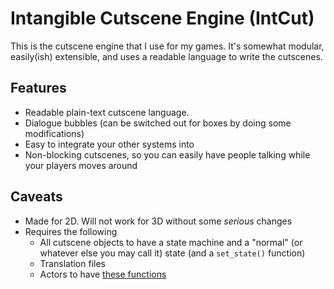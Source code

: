# Intangible Cutscene Engine (IntCut)

This is the cutscene engine that I use for my games. It's somewhat modular, easily(ish) extensible,
and uses a readable language to write the cutscenes.

## Features

- Readable plain-text cutscene language.
- Dialogue bubbles (can be switched out for boxes by doing some modifications)
- Easy to integrate your other systems into
- Non-blocking cutscenes, so you can easily have people talking while your players moves around

## Caveats

- Made for 2D. Will not work for 3D without some *serious* changes
- Requires the following
	- All cutscene objects to have a state machine and a "normal" (or whatever else you may call it) state (and a `set_state()` function)
	- Translation files
	- Actors to have [these functions](addons/IntCut/setup.md)
